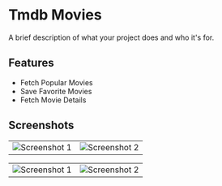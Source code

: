 # Tmdb Movies

A brief description of what your project does and who it's for.

## Features

- Fetch Popular Movies
- Save Favorite Movies
- Fetch Movie Details

## Screenshots

<table>
  <tr>
    <td><img src="https://github.com/user-attachments/assets/4ca0f59a-e1b1-4b27-b061-da4ee02b31b3" alt="Screenshot 1" ></td>
    <td><img src="https://github.com/user-attachments/assets/52abef09-6b84-407b-b9ba-b30adf1d5c08" alt="Screenshot 2" ></td>
  </tr>
</table>

<table>
  <tr>
    <td><img src="https://github.com/user-attachments/assets/2794f64c-859f-44ff-bef0-a1c1fe3de2d2" alt="Screenshot 1" ></td>
    <td><img src="https://github.com/user-attachments/assets/5bafd2f9-7208-4250-878f-d6c55d1d1967" alt="Screenshot 2" ></td>
  </tr>
</table>




